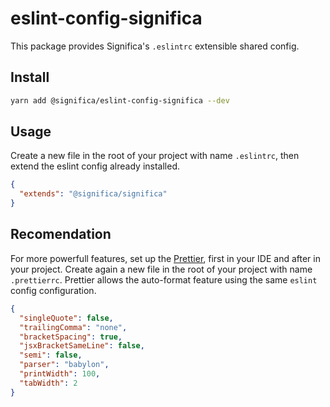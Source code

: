 # eslint-config-significa

This package provides Significa's `.eslintrc` extensible shared config.

## Install

```sh
yarn add @significa/eslint-config-significa --dev
```

## Usage

Create a new file in the root of your project with name `.eslintrc`, then extend the eslint config already installed.

```json
{
  "extends": "@significa/significa"
}
```

## Recomendation

For more powerfull features, set up the [Prettier](https://prettier.io/), first in your IDE and after in your project. Create again a new file in the root of your project with name `.prettierrc`. Prettier allows the auto-format feature using the same `eslint` config configuration.

```json
{
  "singleQuote": false,
  "trailingComma": "none",
  "bracketSpacing": true,
  "jsxBracketSameLine": false,
  "semi": false,
  "parser": "babylon",
  "printWidth": 100,
  "tabWidth": 2
}
```
